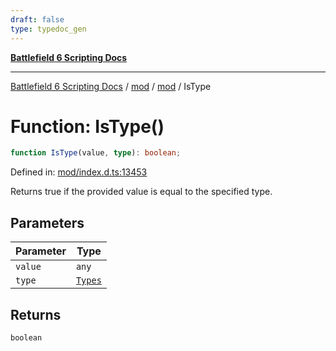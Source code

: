 ```yaml
---
draft: false
type: typedoc_gen
---
```


[**Battlefield 6 Scripting Docs**](../../../_index.md)

***

[Battlefield 6 Scripting Docs](../../../_index.md) / [mod](../../_index.md) / [mod](../_index.md) / IsType

# Function: IsType()

```ts
function IsType(value, type): boolean;
```

Defined in: [mod/index.d.ts:13453](https://github.com/battlefield-portal-community/portal-docs/blob/6d87e21c5922a3efb03c634dbe98e5fe6e797672/generators/santiago/mod/index.d.ts#L13453)

Returns true if the provided value is equal to the specified type.

## Parameters

| Parameter | Type |
| ------ | ------ |
| `value` | `any` |
| `type` | [`Types`](../Types/_index.md) |

## Returns

`boolean`
